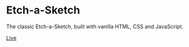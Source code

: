 # Etch-a-Sketch

The classic Etch-a-Sketch, built with vanilla HTML, CSS and JavaScript.

[Live](https://ntson.github.io/etch-a-sketch/)
